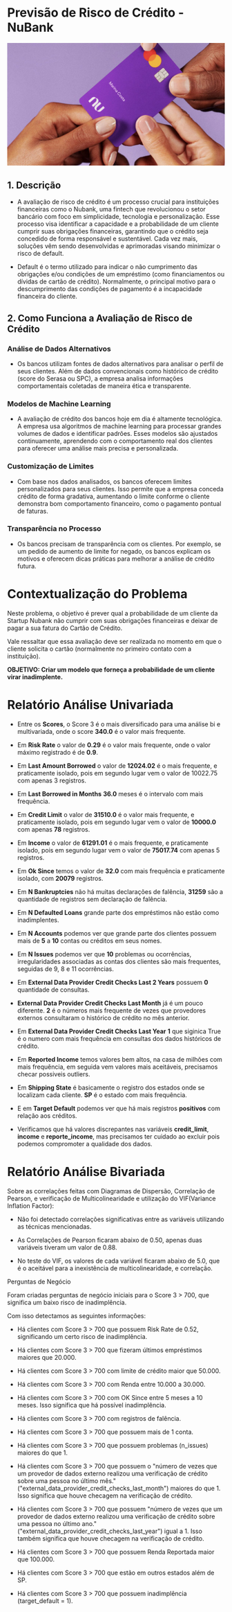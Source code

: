 # Previsão de Risco de Crédito - NuBank

![cartao_nubank](images/cartao-nubank.jpg)

## 1. Descrição 

- A avaliação de risco de crédito é um processo crucial para instituições financeiras como o Nubank, uma fintech que revolucionou o setor bancário com foco em simplicidade, tecnologia e personalização. Esse processo visa identificar a capacidade e a probabilidade de um cliente cumprir suas obrigações financeiras, garantindo que o crédito seja concedido de forma responsável e sustentável.
Cada vez mais, soluções vêm sendo desenvolvidas e aprimoradas visando minimizar o risco de default.

- Default é o termo utilizado para indicar o não cumprimento das obrigações e/ou condições de um empréstimo (como financiamentos ou dívidas de cartão de crédito). Normalmente, o principal motivo para o descumprimento das condições de pagamento é a incapacidade financeira do cliente.

## 2. Como Funciona a Avaliação de Risco de Crédito

### Análise de Dados Alternativos

- Os bancos utilizam fontes de dados alternativos para analisar o perfil de seus clientes. Além de dados convencionais como histórico de crédito (score do Serasa ou SPC), a empresa analisa informações comportamentais coletadas de maneira ética e transparente.

### Modelos de Machine Learning

- A avaliação de crédito dos bancos hoje em dia é altamente tecnológica. A empresa usa algoritmos de machine learning para processar grandes volumes de dados e identificar padrões. Esses modelos são ajustados continuamente, aprendendo com o comportamento real dos clientes para oferecer uma análise mais precisa e personalizada.

### Customização de Limites

- Com base nos dados analisados, os bancos oferecem limites personalizados para seus clientes. Isso permite que a empresa conceda crédito de forma gradativa, aumentando o limite conforme o cliente demonstra bom comportamento financeiro, como o pagamento pontual de faturas.

### Transparência no Processo

- Os bancos precisam de transparência com os clientes. Por exemplo, se um pedido de aumento de limite for negado, os bancos explicam os motivos e oferecem dicas práticas para melhorar a análise de crédito futura.

# Contextualização do Problema

Neste problema, o objetivo é prever qual a probabilidade de um cliente da Startup Nubank não cumprir com suas obrigações financeiras e deixar de pagar a sua fatura do Cartão de Crédito.

Vale ressaltar que essa avaliação deve ser realizada no momento em que o cliente solicita o cartão (normalmente no primeiro contato com a instituição).

**OBJETIVO: Criar um modelo que forneça a probabilidade de um cliente virar inadimplente.**

# Relatório Análise Univariada

- Entre os **Scores**, o Score 3 é o mais diversificado para uma análise bi e multivariada, onde o score **340.0** é o valor mais frequente.

- Em **Risk Rate** o valor de **0.29** é o valor mais frequente, onde o valor máximo registrado é de **0.9**.

- Em **Last Amount Borrowed** o valor de **12024.02** é o mais frequente, e praticamente isolado, pois em segundo lugar vem o valor de 10022.75 com apenas 3 registros.

- Em **Last Borrowed in Months** **36.0** meses é o intervalo com mais frequência.

- Em **Credit Limit** o valor de **31510.0** é o valor mais frequente, e praticamente isolado, pois em segundo lugar vem o valor de **10000.0** com apenas **78** registros.

- Em **Income** o valor de **61291.01** é o mais frequente, e praticamente isolado, pois em segundo lugar vem o valor de **75017.74** com apenas 5 registros.

- Em **Ok Since** temos o valor de **32.0** com mais frequência e praticamente isolado, com **20079** registros.

- Em **N Bankruptcies** não há muitas declarações de falência, **31259** são a quantidade de registros sem declaração de falência.

- Em **N Defaulted Loans** grande parte dos empréstimos não estão como inadimplentes.

- Em **N Accounts** podemos ver que grande parte dos clientes possuem mais de **5** a **10** contas ou créditos em seus nomes.

- Em **N Issues** podemos ver que **10** problemas ou ocorrências, irregularidades associadas as contas dos clientes são mais frequentes, seguidas de 9, 8 e 11 ocorrências.

- Em **External Data Provider Credit Checks Last 2 Years** possuem **0** quantidade de consultas.

- **External Data Provider Credit Checks Last Month** já é um pouco diferente. **2** é o números mais frequente de vezes que provedores externos consultaram o histórico de crédito no mês anterior.

- Em **External Data Provider Credit Checks Last Year** **1** que siginica True é o numero com mais frequência em consultas dos dados históricos de crédito.

- Em **Reported Income** temos valores bem altos, na casa de milhões com mais frequência, em seguida vem valores mais aceitáveis, precisamos checar possiveis outliers.

- Em **Shipping State** é basicamente o registro dos estados onde se localizam cada cliente. **SP** é o estado com mais frequência.

- E em **Target Default** podemos ver que há mais registros **positivos** com relação aos créditos.

- Verificamos que  há valores discrepantes nas variáveis **credit_limit**, **income** e **reporte_income**, mas precisamos ter cuidado ao excluir pois podemos compromoter a qualidade dos dados.

# Relatório Análise Bivariada

Sobre as correlações feitas com Diagramas de Dispersão, Correlação de Pearson, e verificação de Multicolinearidade e utilização do VIF(Variance Inflation Factor):

- Não foi detectado correlações significativas entre as variáveis utilizando as técnicas mencionadas. 

- As Correlações de Pearson ficaram abaixo de 0.50, apenas duas variáveis tiveram um valor de 0.88. 

- No teste do VIF, os valores de cada variável ficaram abaixo de 5.0, que é o aceitável para a inexistência de multicolinearidade, e correlação. 

Perguntas de Negócio

Foram criadas perguntas de negócio iniciais para o Score 3 > 700, que significa um baixo risco de inadimplência. 

Com isso detectamos as seguintes informações:

- Há clientes com Score 3 > 700 que possuem Risk Rate de 0.52, significando um certo risco de inadimplência.

- Há clientes com Score 3 > 700 que fizeram últimos empréstimos maiores que 20.000.

- Há clientes com Score 3 > 700 com limite de crédito maior que 50.000.

- Há clientes com Score 3 > 700 com Renda entre 10.000 a 30.000.

- Há clientes com Score 3 > 700 com OK Since entre 5 meses a 10 meses. Isso significa que há possível inadimplência.

- Há clientes com Score 3 > 700 com registros de falência.

- Há clientes com Score 3 > 700 que possuem mais de 1 conta.

- Há clientes com Score 3 > 700 que possuem problemas (n_issues) maiores do que 1.

- Há clientes com Score 3 > 700 que possuem o "número de vezes que um provedor de dados externo realizou uma verificação de crédito sobre uma pessoa no último mês."("external_data_provider_credit_checks_last_month") maiores do que 1. Isso significa que houve checagem na verificação de crédito.

- Há clientes com Score 3 > 700 que possuem "número de vezes que um provedor de dados externo realizou uma verificação de crédito sobre uma pessoa no último ano."("external_data_provider_credit_checks_last_year") igual a 1. Isso também significa que houve checagem na verificação de crédito.

- Há clientes com Score 3 > 700 que possuem Renda Reportada maior que 100.000.

- Há clientes com Score 3 > 700 que estão em outros estados além de SP.

- Há clientes com Score 3 > 700 que possuem inadimplência (target_default = 1).
